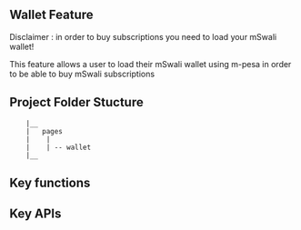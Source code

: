 ## Wallet Feature
Disclaimer : in order to buy subscriptions you need to load your mSwali wallet!

This feature allows a user to load their mSwali wallet using m-pesa in order to be able to buy mSwali subscriptions
## Project Folder Stucture 
``` pwa
    |__
    |   pages
    |    |
    |    | -- wallet
    |__       
``` 

## Key functions

## Key APIs